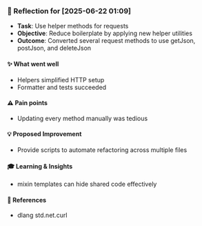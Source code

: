 ### :book: Reflection for [2025-06-22 01:09]
- **Task**: Use helper methods for requests
- **Objective**: Reduce boilerplate by applying new helper utilities
- **Outcome**: Converted several request methods to use getJson, postJson, and deleteJson

#### :sparkles: What went well
- Helpers simplified HTTP setup
- Formatter and tests succeeded

#### :warning: Pain points
- Updating every method manually was tedious

#### :bulb: Proposed Improvement
- Provide scripts to automate refactoring across multiple files

#### :mortar_board: Learning & Insights
- mixin templates can hide shared code effectively

#### :link: References
- dlang std.net.curl
